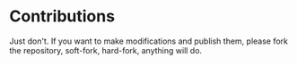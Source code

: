 # Contributions

Just don't. If you want to make modifications and publish them, please fork the repository, soft-fork, hard-fork, anything will do.
